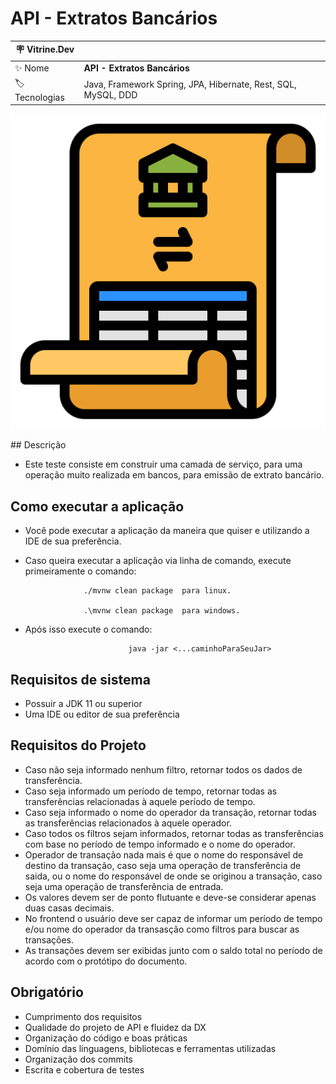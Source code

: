 # API - Extratos Bancários

<p align="center">
  
| :placard: Vitrine.Dev |     |
| -------------  | --- |
| :sparkles: Nome        | **API - Extratos Bancários**
| :label: Tecnologias | Java, Framework Spring, JPA, Hibernate, Rest, SQL, MySQL, DDD

<!-- Inserir imagem com a #vitrinedev ao final do link -->
![alt text](https://github.com/alissonjaques/imagens-aplicacoes/blob/main/api-extratos-bancarios/home.png#vitrinedev)

</p>
## Descrição 

- Este teste consiste em construir uma camada de serviço, para uma operação muito realizada em bancos, para emissão de extrato bancário.


## Como executar a aplicação 

- Você pode executar a aplicação da maneira que quiser e utilizando a IDE de sua preferência. 
- Caso queira executar a aplicação via linha de comando, execute primeiramente o comando:

                   ./mvnw clean package  para linux.

                   .\mvnw clean package  para windows.
- Após isso execute o comando: 

                             java -jar <...caminhoParaSeuJar>

## Requisitos de sistema

- Possuir a JDK 11 ou superior
- Uma IDE ou editor de sua preferência

## Requisitos do Projeto

- Caso não seja informado nenhum filtro, retornar  todos os dados de transferência.
- Caso seja informado um período de tempo, retornar todas as transferências relacionadas à aquele período de tempo.
- Caso seja informado o nome do operador da transação, retornar todas as transferências relacionados à aquele operador.
- Caso todos os filtros sejam informados, retornar todas as transferências com base no período de tempo informado e o nome do operador.
- Operador de transação nada mais é que o nome do responsável de destino da transação, caso seja uma operação de transferência de saida, ou o nome do responsável de onde se originou a transação, caso seja uma operação de transferência de entrada.
- Os valores devem ser de ponto flutuante e deve-se considerar apenas duas casas decimais.
- No frontend o usuário deve ser capaz de informar um período de tempo e/ou nome do operador da transasção como filtros para buscar as transações.
- As transações devem ser exibidas junto com o saldo total no período de acordo com o protótipo do documento.

## Obrigatório
- Cumprimento dos requisitos
- Qualidade do projeto de API e fluidez da DX
- Organização do código e boas práticas
- Domínio das linguagens, bibliotecas e ferramentas utilizadas
- Organização dos commits
- Escrita e cobertura de testes
